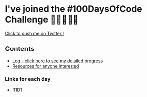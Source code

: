 # I've joined the #100DaysOfCode Challenge 💪🏼🔥💪🏼
[Click to push me on Twitter!!](https://twitter.com/peterDev_ )

## Contents


* [Log - click here to see my detailed progress](r1-log.md)
* [Resources for anyone interested](resources.md)
### Links for each day
* [R1D1](https://github.com/PeterDevLATAM/ZTM_React-Basis/tree/86196be053dd0ae44859c42cf87a3be2f9ee9a66)


